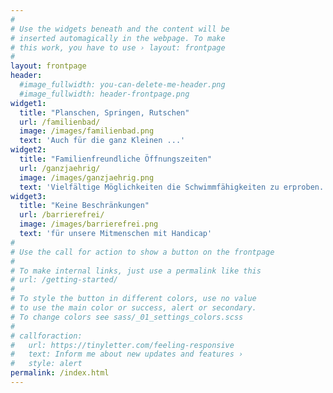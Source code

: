 ```yaml
---
#
# Use the widgets beneath and the content will be
# inserted automagically in the webpage. To make
# this work, you have to use › layout: frontpage
#
layout: frontpage
header:
  #image_fullwidth: you-can-delete-me-header.png
  #image_fullwidth: header-frontpage.png
widget1:
  title: "Planschen, Springen, Rutschen"
  url: /familienbad/
  image: /images/familienbad.png
  text: 'Auch für die ganz Kleinen ...'
widget2:
  title: "Familienfreundliche Öffnungszeiten"
  url: /ganzjaehrig/
  image: /images/ganzjaehrig.png
  text: 'Vielfältige Möglichkeiten die Schwimmfähigkeiten zu erproben...'
widget3:
  title: "Keine Beschränkungen"
  url: /barrierefrei/
  image: /images/barrierefrei.png
  text: 'für unsere Mitmenschen mit Handicap'
#
# Use the call for action to show a button on the frontpage
#
# To make internal links, just use a permalink like this
# url: /getting-started/
#
# To style the button in different colors, use no value
# to use the main color or success, alert or secondary.
# To change colors see sass/_01_settings_colors.scss
#
# callforaction:
#   url: https://tinyletter.com/feeling-responsive
#   text: Inform me about new updates and features ›
#   style: alert
permalink: /index.html
---
```


